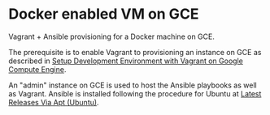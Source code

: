 # Docker enabled VM on GCE
Vagrant + Ansible provisioning for a Docker machine on GCE.

The prerequisite is to enable Vagrant to provisioning an instance on GCE as described in [Setup Development Environment with Vagrant on Google Compute Engine](https://realguess.net/2015/09/07/setup-development-environment-with-vagrant-on-google-compute-engine/).

An "admin" instance on GCE is used to host the Ansible playbooks as well as Vagrant. Ansible is installed following the procedure for Ubuntu at [Latest Releases Via Apt (Ubuntu)](http://docs.ansible.com/ansible/intro_installation.html#latest-releases-via-apt-ubuntu).
